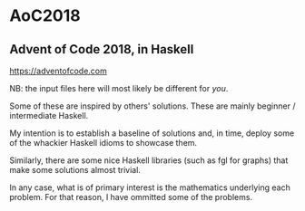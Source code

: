 # AoC2018

## Advent of Code 2018, in Haskell

https://adventofcode.com

NB: the input files here will most likely be different for _you_.

Some of these are inspired by others' solutions.  These are mainly beginner /
intermediate Haskell.

My intention is to establish a baseline of solutions and, in time, deploy some
of the whackier Haskell idioms to showcase them.

Similarly, there are some nice Haskell libraries (such as fgl for graphs) that
make some solutions almost trivial.

In any case, what is of primary interest is the mathematics underlying each problem.
For that reason, I have ommitted some of the problems.


